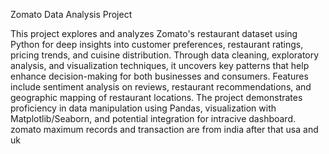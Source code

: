 Zomato Data Analysis Project

This project explores and analyzes Zomato's restaurant dataset using Python for deep insights into customer preferences, restaurant ratings, pricing trends, and cuisine distribution.
Through data cleaning, exploratory analysis, and visualization techniques, it uncovers key patterns that help enhance decision-making for both businesses and consumers.
Features include sentiment analysis on reviews, restaurant recommendations, and geographic mapping of restaurant locations. 
The project demonstrates proficiency in data manipulation using Pandas, visualization with Matplotlib/Seaborn, and potential integration for intracive dashboard.
zomato maximum records and transaction are from india after that usa and uk
